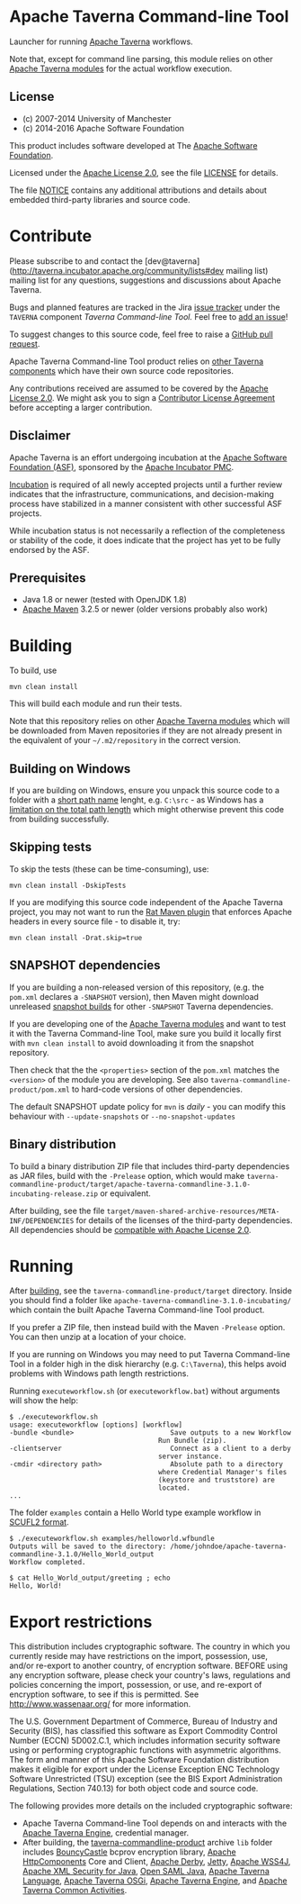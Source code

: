 <!--
   Licensed to the Apache Software Foundation (ASF) under one or more
   contributor license agreements.  See the NOTICE file distributed with
   this work for additional information regarding copyright ownership.
   The ASF licenses this file to You under the Apache License, Version 2.0
   (the "License"); you may not use this file except in compliance with
   the License.  You may obtain a copy of the License at

       http://www.apache.org/licenses/LICENSE-2.0

   Unless required by applicable law or agreed to in writing, software
   distributed under the License is distributed on an "AS IS" BASIS,
   WITHOUT WARRANTIES OR CONDITIONS OF ANY KIND, either express or implied.
   See the License for the specific language governing permissions and
   limitations under the License.
-->

# Apache Taverna Command-line Tool

Launcher for running
[Apache Taverna](http://taverna.incubator.apache.org/) workflows.

Note that, except for command line parsing, this module relies on other
[Apache Taverna modules](http://taverna.incubator.apache.org/code) for
the actual workflow execution.


## License

* (c) 2007-2014 University of Manchester
* (c) 2014-2016 Apache Software Foundation

This product includes software developed at The
[Apache Software Foundation](http://www.apache.org/).

Licensed under the
[Apache License 2.0](https://www.apache.org/licenses/LICENSE-2.0),
see the file [LICENSE](LICENSE) for details.

The file [NOTICE](NOTICE) contains any additional attributions and
details about embedded third-party libraries and source code.


# Contribute

Please subscribe to and contact the
[dev@taverna](http://taverna.incubator.apache.org/community/lists#dev mailing list)
mailing list for any questions, suggestions and discussions about
Apache Taverna.

Bugs and planned features are tracked in the Jira
[issue tracker](https://issues.apache.org/jira/browse/TAVERNA/component/12326812)
under the `TAVERNA` component _Taverna Command-line Tool._ Feel free
to [add an issue](https://taverna.incubator.apache.org/community/issue-tracker)!

To suggest changes to this source code, feel free to raise a
[GitHub pull request](https://github.com/apache/incubator-taverna-commandline/pulls).

Apache Taverna Command-line Tool product relies on
[other Taverna components](https://taverna.incubator.apache.org/code/)
which have their own source code repositories.

Any contributions received are assumed to be covered by the [Apache License
2.0](https://www.apache.org/licenses/LICENSE-2.0). We might ask you
to sign a [Contributor License Agreement](https://www.apache.org/licenses/#clas)
before accepting a larger contribution.

## Disclaimer

Apache Taverna is an effort undergoing incubation at the
[Apache Software Foundation (ASF)](http://www.apache.org/),
sponsored by the [Apache Incubator PMC](http://incubator.apache.org/).

[Incubation](http://incubator.apache.org/incubation/Process_Description.html)
is required of all newly accepted projects until a further review
indicates that the infrastructure, communications, and decision-making process
have stabilized in a manner consistent with other successful ASF projects.

While incubation status is not necessarily a reflection of the completeness
or stability of the code, it does indicate that the project has yet to be
fully endorsed by the ASF.



## Prerequisites

* Java 1.8 or newer (tested with OpenJDK 1.8)
* [Apache Maven](https://maven.apache.org/download.html) 3.2.5 or newer (older
  versions probably also work)


# Building

To build, use

    mvn clean install

This will build each module and run their tests.

Note that this repository relies on
other [Apache Taverna modules](https://taverna.incubator.apache.org/code)
which will be downloaded from Maven repositories if they are not
already present in the equivalent of your `~/.m2/repository` in the
correct version.

## Building on Windows

If you are building on Windows, ensure you unpack this source code
to a folder with a [short path name](http://stackoverflow.com/questions/1880321/why-does-the-260-character-path-length-limit-exist-in-windows)
lenght, e.g. `C:\src` - as
Windows has a [limitation on the total path length](https://msdn.microsoft.com/en-us/library/aa365247%28VS.85%29.aspx#maxpath)
which might otherwise
prevent this code from building successfully.

## Skipping tests

To skip the tests (these can be time-consuming), use:

    mvn clean install -DskipTests


If you are modifying this source code independent of the
Apache Taverna project, you may not want to run the
[Rat Maven plugin](https://creadur.apache.org/rat/apache-rat-plugin/)
that enforces Apache headers in every source file - to disable it, try:

    mvn clean install -Drat.skip=true


## SNAPSHOT dependencies

If you are building a non-released version of this repository,
(e.g.  the `pom.xml` declares a `-SNAPSHOT` version), then Maven might
download unreleased
[snapshot builds](https://taverna.incubator.apache.org/code/#snapshot-builds)
for other `-SNAPSHOT` Taverna dependencies.


If you are developing one of the
[Apache Taverna modules](http://taverna.incubator.apache.org/code)
and want to test it with the
Taverna Command-line Tool, make sure you build it
locally first with `mvn clean install` to avoid downloading it from
the snapshot repository.

Then check that the the `<properties>` section of the `pom.xml`
matches the `<version>` of the module you are developing.
See also `taverna-commandline-product/pom.xml`
to hard-code versions of other dependencies.

The default SNAPSHOT update policy for `mvn` is _daily_ -
you can modify this behaviour with
`--update-snapshots` or `--no-snapshot-updates`


## Binary distribution

To build a binary distribution ZIP file that
includes third-party dependencies as JAR files,
build with the `-Prelease` option, which would make
`taverna-commandline-product/target/apache-taverna-commandline-3.1.0-incubating-release.zip`
or equivalent.

After building, see the file `target/maven-shared-archive-resources/META-INF/DEPENDENCIES` for
details of the licenses of the third-party dependencies. All dependencies should
be [compatible with Apache License 2.0](http://www.apache.org/legal/resolved.html).


# Running

After [building](#building), see the `taverna-commandline-product/target`
directory. Inside you should find a folder like
`apache-taverna-commandline-3.1.0-incubating/`
which contain the built Apache Taverna Command-line Tool product.

If you prefer a ZIP file, then instead build with
the Maven `-Prelease` option. You can then unzip at a location of
your choice.

If you are running on Windows you may need to
put Taverna Command-line Tool in a folder high in the
disk hierarchy (e.g. `C:\Taverna`), this helps
avoid problems with Windows path length restrictions.


Running `executeworkflow.sh` (or `executeworkflow.bat`) without arguments
will show the help:

```
$ ./executeworkflow.sh
usage: executeworkflow [options] [workflow]
-bundle <bundle>                        Save outputs to a new Workflow
                                     Run Bundle (zip).
-clientserver                           Connect as a client to a derby
                                     server instance.
-cmdir <directory path>                 Absolute path to a directory
                                     where Credential Manager's files
                                     (keystore and truststore) are
                                     located.
...
```

The folder `examples` contain a Hello World type example workflow in
[SCUFL2 format](http://taverna.incubator.apache.org/documentation/scufl2/).

```
$ ./executeworkflow.sh examples/helloworld.wfbundle
Outputs will be saved to the directory: /home/johndoe/apache-taverna-commandline-3.1.0/Hello_World_output
Workflow completed.

$ cat Hello_World_output/greeting ; echo
Hello, World!
```

# Export restrictions

This distribution includes cryptographic software.
The country in which you currently reside may have restrictions
on the import, possession, use, and/or re-export to another country,
of encryption software. BEFORE using any encryption software,
please check your country's laws, regulations and policies
concerning the import, possession, or use, and re-export of
encryption software, to see if this is permitted.
See <http://www.wassenaar.org/> for more information.

The U.S. Government Department of Commerce, Bureau of Industry and Security (BIS),
has classified this software as Export Commodity Control Number (ECCN) 5D002.C.1,
which includes information security software using or performing
cryptographic functions with asymmetric algorithms.
The form and manner of this Apache Software Foundation distribution makes
it eligible for export under the License Exception
ENC Technology Software Unrestricted (TSU) exception
(see the BIS Export Administration Regulations, Section 740.13)
for both object code and source code.

The following provides more details on the included cryptographic software:

* Apache Taverna Command-line Tool depends on and interacts with the
  [Apache Taverna Engine](http://taverna.incubator.apache.org/download/engine/),
  credential manager.
* After building, the [taverna-commandline-product](taverna-commandline-product)
  archive `lib` folder includes
  [BouncyCastle](https://www.bouncycastle.org/) bcprov encryption library,
  [Apache HttpComponents](https://hc.apache.org/) Core and Client,
  [Apache Derby](http://db.apache.org/derby/),
  [Jetty](http://www.eclipse.org/jetty/),
  [Apache WSS4J](https://ws.apache.org/wss4j/),
  [Apache XML Security for Java](https://santuario.apache.org/javaindex.html),
  [Open SAML Java](https://shibboleth.net/products/opensaml-java.html),
  [Apache Taverna Language](http://taverna.incubator.apache.org/download/language/),
  [Apache Taverna OSGi](http://taverna.incubator.apache.org/download/osgi/),
  [Apache Taverna Engine](http://taverna.incubator.apache.org/download/engine/),
  and
  [Apache Taverna Common Activities](http://taverna.incubator.apache.org/download/common-activities/).
